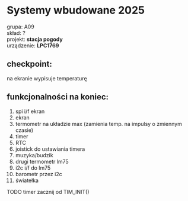 # Systemy wbudowane 2025
grupa: A09  
skład: ?  
projekt: **stacja pogody**  
urządzenie: **LPC1769**

## checkpoint:
na ekranie wypisuje temperaturę

## funkcjonalności na koniec:
1. spi i/f ekran
2. ekran 
3. termometr na układzie max (zamienia temp. na impulsy o zmiennym czasie)
4. timer
5. RTC 
6. joistick do ustawiania timera
7. muzyka/budzik
8. drugi termometr lm75
9. i2c i/f do lm75
10. barometr przez i2c
11. światełka

TODO
timer zacznij od TIM_INIT() 

